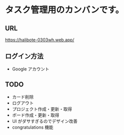 # タスク管理用のカンバンです。

## URL

https://halibote-0303wh.web.app/

## ログイン方法

- Google アカウント

## TODO

- カード削除
- ログアウト
- プロジェクト作成・更新・取得
- ボード作成・更新・取得
- UI がダサすぎるのでデザイン改善
- congratulations 機能
